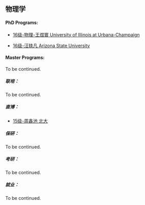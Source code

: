 ## 物理学

#### PhD Programs:

- [16级-物理-王煜寰 University of Illinois at Urbana-Champaign](grad-application/physics/physics/[US]-16-wangyuhuan.md)

- [16级-汪轶凡 Arizona State University](grad-application/physics/physics/[US]-16-wangyifan.md)

#### Master Programs:

To be continued.

##### 联培：

To be continued.

##### 直博：

  - [15级-周鑫池 北大](grad-application/physics/physics/[CN]-15-zhouxinchi.md)

##### 保研：

To be continued.

##### 考研：

To be continued.

##### 就业：

To be continued.
